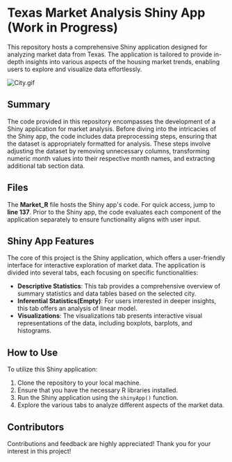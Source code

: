 # Texas Market Analysis Shiny App (Work in Progress)

This repository hosts a comprehensive Shiny application designed for analyzing market data from Texas. The application is tailored to provide in-depth insights into various aspects of the housing market trends, enabling users to explore and visualize data effortlessly.

![City.gif](City.gif)


## Summary

The code provided in this repository encompasses the development of a Shiny application for market analysis. Before diving into the intricacies of the Shiny app, the code includes data preprocessing steps, ensuring that the dataset is appropriately formatted for analysis. These steps involve adjusting the dataset by removing unnecessary columns, transforming numeric month values into their respective month names, and extracting additional tab section data.

## Files

The **Market_R** file hosts the Shiny app's code. For quick access, jump to **line 137**. Prior to the Shiny app, the code evaluates each component of the application separately to ensure functionality aligns with user input.

## Shiny App Features

The core of this project is the Shiny application, which offers a user-friendly interface for interactive exploration of market data. The application is divided into several tabs, each focusing on specific functionalities:

- **Descriptive Statistics**: This tab provides a comprehensive overview of summary statistics and data tables based on the selected city.
- **Inferential Statistics(Empty)**: For users interested in deeper insights, this tab offers an analysis of linear model.
- **Visualizations**: The visualizations tab presents interactive visual representations of the data, including boxplots, barplots, and histograms.

## How to Use

To utilize this Shiny application:

1. Clone the repository to your local machine.
2. Ensure that you have the necessary R libraries installed.
3. Run the Shiny application using the `shinyApp()` function.
4. Explore the various tabs to analyze different aspects of the market data.

## Contributors

Contributions and feedback are highly appreciated! Thank you for your interest in this project!
